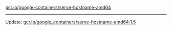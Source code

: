 [gcr.io/google-containers/serve-hostname-amd64](https://hub.docker.com/r/cruse/serve-hostname-amd64/tags/) 

----
Update: [gcr.io/google_containers/serve-hostname-amd64:1.5](https://hub.docker.com/r/cruse/serve-hostname-amd64/tags/)

